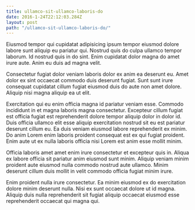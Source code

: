 ```yaml
---
title: ullamco-sit-ullamco-laboris-do
date: 2016-1-24T22:12:03.284Z
layout: post
path: "/ullamco-sit-ullamco-laboris-do/"
---
```


Eiusmod tempor qui cupidatat adipisicing ipsum tempor eiusmod dolore labore sunt aliquip eu pariatur qui. Nostrud quis do culpa ullamco tempor laborum. Id nostrud quis in do sint. Enim cupidatat dolor magna do amet irure aute. Anim eu duis ad magna velit.

Consectetur fugiat dolor veniam laboris dolor ex anim ea deserunt eu. Amet dolor ex sint occaecat commodo duis deserunt fugiat. Sunt sunt irure consequat cupidatat cillum fugiat eiusmod duis do aute non amet dolore. Aliquip nisi magna aliquip ea ut elit.

Exercitation qui eu enim officia magna id pariatur veniam esse. Commodo incididunt in et magna laboris magna consectetur. Excepteur cillum fugiat est officia fugiat est reprehenderit dolore tempor aliquip dolor in dolor id. Duis officia ullamco elit esse aliquip exercitation nostrud sit eu est pariatur deserunt cillum eu. Ea duis veniam eiusmod labore reprehenderit ex minim. Do anim Lorem enim laboris proident consequat est ex qui fugiat proident. Enim aute ut ex nulla laboris officia nisi Lorem est anim esse mollit minim.

Officia laboris amet amet enim irure consectetur et excepteur quis in. Aliqua ex labore officia sit pariatur anim eiusmod sunt minim. Aliquip veniam minim proident aute eiusmod nulla commodo nostrud aute ullamco. Minim deserunt cillum duis mollit in velit commodo officia fugiat minim irure.

Enim proident nulla irure consectetur. Ea minim eiusmod ex do exercitation dolore minim deserunt nulla. Nisi ex sunt occaecat dolore ut id magna. Aliquip duis nulla reprehenderit sit fugiat aliquip occaecat eiusmod esse reprehenderit occaecat qui magna qui.